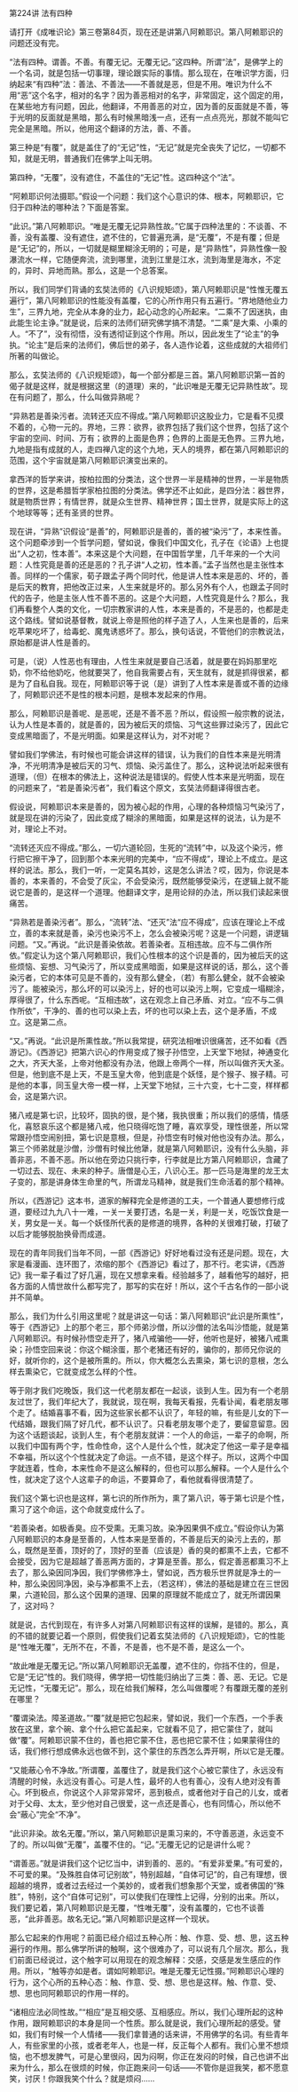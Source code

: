 第224讲 法有四种

请打开《成唯识论》第三卷第84页，现在还是讲第八阿赖耶识。第八阿赖耶识的问题还没有完。

“法有四种。谓善。不善。有覆无记。无覆无记。”这四种。所谓“法”，是佛学上的一个名词，就是包括一切事理，理论跟实际的事情。那么现在，在唯识学方面，归纳起来“有四种”法：善法、不善法——不善就是恶，但是不用。唯识为什么不用“恶”这个名字，相对的名字？因为善恶相对的名字，非常固定，这个固定的用，在某些地方有问题，因此，他翻译，不用善恶的对立，因为善的反面就是不善，等于光明的反面就是黑暗，那么有时候黑暗浅一点，还有一点点亮光，那就不能叫它完全是黑暗。所以，他用这个翻译的方法，善、不善。

第三种是“有覆”，就是盖住了的“无记”性，“无记”就是完全丧失了记忆，一切都不知，就是无明，普通我们在佛学上叫无明。

第四种，“无覆”，没有遮住，不盖住的“无记”性。这四种这个“法”。

“阿赖耶识何法摄耶。”假设一个问题：我们这个心意识的体、根本，阿赖耶识，它归于四种法的哪种法？下面是答案。

“此识。”第八阿赖耶识。“唯是无覆无记异熟性故。”它属于四种法里的：不谈善、不善，没有盖覆、没有遮住，遮不住的，它普遍充满，是“无覆”，不是有覆；但是是“无记”的，所以，一切就是糊里糊涂无明的；可是，是“异熟性”，异熟性像一股瀑流水一样，它随便奔流，流到哪里，流到江里是江水，流到海里是海水，不定的，异时、异地而熟。那么，这是一个总答案。

所以，我们同学们背诵的玄奘法师的《八识规矩颂》，第八阿赖耶识是“性惟无覆五遍行”，第八阿赖耶识的性能没有盖覆，它的心所作用只有五遍行。“界地随他业力生”，三界九地，完全从本身的业力，起心动念的心所起来。“二乘不了因迷执，由此能生论主诤。”就是说，后来的法师们研究佛学搞不清楚。“二乘”是大乘、小乘的人。“不了”，没有彻悟，没有透彻证到这个作用。所以，因此发生了“论主”的争执。“论主”是后来的法师们，佛后世的弟子，各人造作论着，这些成就的大祖师们所著的叫做论。

那么，玄奘法师的《八识规矩颂》，每一个部分都是三首。第八阿赖耶识第一首的偈子就是这样，就是根据这里（的道理）来的，“此识唯是无覆无记异熟性故”。现在有问题了，那么，什么叫做异熟呢？

“异熟若是善染污者。流转还灭应不得成。”第八阿赖耶识这股业力，它是看不见摸不着的，心物一元的。界地，三界：欲界，欲界包括了我们这个世界，包括了这个宇宙的空间、时间、万有；欲界的上面是色界；色界的上面是无色界。三界九地，九地是指有成就的人，走四禅八定的这个九地，天人的境界，都在第八阿赖耶识的范围，这个宇宙就是第八阿赖耶识演变出来的。

拿西洋的哲学来讲，按柏拉图的分类法，这个世界一半是精神的世界，一半是物质的世界，这是希腊哲学家柏拉图的分类法。佛学还不止如此，是四分法：器世界，就是物质世界；有情世界，就是众生世界、精神世界；国土世界，就是实际上的这个地球等等；还有圣贤的世界。

现在讲，“异熟”识假设“是善”的，阿赖耶识是善的，善的被“染污”了，本来性善。这个问题牵涉到一个哲学问题，譬如说，像我们中国文化，孔子在《论语》上也提出“人之初，性本善”。本来这是个大问题，在中国哲学里，几千年来的一个大问题：人性究竟是善的还是恶的？孔子讲“人之初，性本善。”孟子当然也是主张性本善。同样的一个儒家，荀子跟孟子两个同时代，他是讲人性本来是恶的、坏的，善是后天的教育，把他改正过来，人生来就是坏的。那么另外有个人，也跟孟子同时代的告子，他是主张人性不善不恶的。这是个大问题，人性究竟是什么？那么，我们再看整个人类的文化，一切宗教家讲的人性，本来是善的，不是恶的，也都是走这个路线。譬如说基督教，就说上帝是照他的样子造了人，人生来也是善的，后来吃苹果吃坏了，给毒蛇、魔鬼诱惑坏了。那么，换句话说，不管他们的宗教说法，原始都是讲人性是善的。

可是，（说）人性恶也有理由，人性生来就是要自己活着，就是要在妈妈那里吃奶，你不给他奶吃，他就要哭了，他自我需要占有，天生就有，就是抓得很紧，都是为了自私自我。现在，阿赖耶识等于说（是）讲到了人性本来是善或不善的边缘了，阿赖耶识还不是性的根本问题，是根本发起来的作用。

那么，阿赖耶识是善呢、是恶呢，还是不善不恶？所以，假设照一般宗教的说法，认为人性是本善的，就是善的，因为被后天的烦恼、习气这些罪过染污了，因此它变成黑暗面了，不是光明面。如果是这样认为，对不对呢？

譬如我们学佛法，有时候也可能会讲这样的错误，认为我们的自性本来是光明清净，不光明清净是被后天的习气、烦恼、染污盖住了。那么，这种说法听起来很有道理，（但）在根本的佛法上，这种说法是错误的。假使人性本来是光明面，现在的问题来了，“若是善染污者”，我们看这个原文，玄奘法师翻译得很古老。

假设说，阿赖耶识本来是善的，因为被心起的作用，心理的各种烦恼习气染污了，就是现在讲的污染了，因此变成了糊涂的黑暗面，如果是这样的说法，认为是不对，理论上不对。

“流转还灭应不得成。”那么，一切六道轮回，生死的“流转”中，以及这个染污，修行把它擦干净了，回到那个本来光明的完美中，“应不得成”，理论上不成立。是这样的说法。那么，我们一听，一定莫名其妙，这是怎么讲法？哎，因为，你说是本善的，本来善的，不会受了灰尘，不会受染污，既然能够受染污，在逻辑上就不能说它是善的，是这样一个道理。他翻译文字，是用论辩的办法，所以我们读起来很痛苦。

“异熟若是善染污者”。那么，“流转”法、“还灭”法“应不得成”，应该在理论上不成立，善的本来就是善，染污也染污不上，怎么会被染污呢？这是一个问题，讲逻辑问题。“又。”再说。“此识是善染依故。若善染者。互相违故。应不与二俱作所依。”假定认为这个第八阿赖耶识，我们心性根本的这个识是善的，因为被后天的这些烦恼、妄想、习气染污了，所以变成黑暗面，如果是这样说的话，那么，这个善染污者，它的本体可见是不善的，没有那么健全，（若）有那么健全，就不会被染污了。能被染污，那么坏的可以染污上，好的也可以染污上啊，它变成一塌糊涂，厚得很了，什么东西呢。“互相违故”，这在观念上自己矛盾、对立。“应不与二俱作所依”，干净的、善的也可以染上去，坏的也可以染上去，这个是矛盾，不成立。这是第二点。

“又。”再说。“此识是所熏性故。”所以我常提，研究法相唯识很痛苦，还不如看《西游记》。《西游记》把第六识心的作用变成了猴子孙悟空，上天堂下地狱，神通变化之大，齐天大圣，上帝对他都没有办法，他跟上帝两个一样，所以叫做齐天大圣。但是，他到底不是上天，不是玉皇大帝，他到底是个妖怪，是个猴子、猴子精。可是他的本事，同玉皇大帝一模一样，上天堂下地狱，三十六变，七十二变，样样都会，这是第六识。

猪八戒是第七识，比较坏，固执的很，是个猪，我执很重；所以我们的感情，情感化，喜怒哀乐这个都是猪八戒，他只晓得吃饱了睡，喜欢享受，理性很差，所以常常跟孙悟空闹别扭，第七识是意根，但是，孙悟空有时候对他也没有办法。那么，第三个师弟就是沙僧，沙僧有时候比他犟，就是第八阿赖耶识，没有什么头脑，非善非恶，不善不恶。所以他在旁边只挑行李，行李就是比方第八阿赖耶识，含藏了一切过去、现在、未来的种子。唐僧是心王，八识心王。那一匹马是海里的龙王太子变的，那是讲身体生命里的气，所谓龙马精神，就是我们生命活着的那个精神。

所以，《西游记》这本书，道家的解释完全是修道的工夫，一个普通人要想修行成道，要经过九九八十一难，一关一关要打透，名是一关，利是一关，吃饭饮食是一关，男女是一关。每一个妖怪所代表的是修道的境界，各种的关很难打破，打破了以后才能够脱胎换骨而成道。

现在的青年同我们当年不同，一部《西游记》好好地看过没有还是问题。现在，大家是看漫画、连环图了，浓缩的那个《西游记》看过了，那不行。老实讲，《西游记》我一辈子看过了好几遍，现在又想拿来看。经验越多了，越看他写的越好，把各方面的人情世故什么都写完了，那写的实在好！所以，这个千古名作的一部小说并不简单。

那么，我们为什么引用这里呢？就是讲这一句话：第八阿赖耶识“此识是所熏性”，等于《西游记》上的那个老三，那个师弟沙僧，所以沙僧的法名叫沙悟能，就是第八阿赖耶识。有时候孙悟空走开了，猪八戒骗他——好，他听也是好，被猪八戒熏染；孙悟空回来说：你这个糊涂蛋，那个老猪还有好的，骗你的，那师兄你说的好，就听你的，这个是被所熏的。所以，你大概怎么去熏染，第七识的意根，怎么样去熏染它，它就变成怎么样的个性。

等于刚才我们吃晚饭，我们这一代老朋友都在一起谈，谈到人生。因为有一个老朋友过世了，我们年纪大了，我就说，现在啊，我每天看报，先看讣闻，看老朋友哪个走了。结婚喜事不看，因为这些家长都不认识了，年轻的嘛，有些是儿女的下一代结婚，跟我们隔了好几代，都不认识了。只看老朋友哪个走了，要留意留意。因为这个话题谈起，谈到人生，有个老朋友就讲：一个人的命运，一辈子的命啊，所以我们中国有两个字，性命性命，这个人是什么个性，就决定了他这一辈子是幸福不幸福，所以这个个性就决定了命运。一点不错，是这个样子。所以，这两个中国字就连着，性命，本来性命不是这么解释的，但也可以那么解释。一个人是什么个性，就决定了这个人这辈子的命运，不要算命了，看他就看得很清楚了。

我们这个第七识也是这样，第七识的所作所为，熏了第八识，等于第七识是个性，熏习了这个命运，这个命就变成什么了。

“若善染者。如极香臭。应不受熏。无熏习故。染净因果俱不成立。”假设你认为第八阿赖耶识的本身是至善的，人性本来是至善的，不善是后天的染污上去的，那么，既然是至善，顶好的了，顶好的至善（应该是）香的臭的都熏不上去，它都不会接受，因为它是超越了善恶两方面的，才算是至善。那么，假定善恶都熏习不上去了，那么染因同净因，我们学佛修净土，譬如说，西方极乐世界就是净土的一种，那么染因同净因，染与净都熏不上去，（若这样），佛法的基础是建立在三世因果，六道轮回，那么这个因果的道理、因果的原理就不能成立了，就无所谓因果了，这对吗？

就是说，古代到现在，有许多人对第八阿赖耶识有这样的误解，是错的。那么，真的不错的就要记着一个原则，假使我们记着玄奘法师的《八识规矩颂》，它的性能是“性唯无覆”，无所不在，不善，不是善，也不是不善，是这么一个。

“故此唯是无覆无记。”所以第八阿赖耶识无盖覆，遮不住的，你挡不住的，但是，它是“无记”性的。我们晓得，佛学把一切性能归纳出了三类：善、恶、无记。它是无记性，“无覆无记”。那么，现在给我们解释，怎么叫做覆呢？有覆跟无覆的差别在哪里？

“覆谓染法。障圣道故。”“覆”就是把它包起来，譬如说，我们一个东西，一个手表放在这里，拿个碗、拿个什么把它盖起来，它就看不见了，把它蒙住了，就叫做“覆”。阿赖耶识蒙不住的，善也把它蒙不住，恶也把它蒙不住；如果蒙得住的话，我们修行想成佛永远也做不到，这个蒙住的东西怎么弄开啊，所以它是无覆。

“又能蔽心令不净故。”所谓覆，盖覆住了，就是我们这个心被它蒙住了，永远没有清醒的时候，永远没有善心。可是人性，最坏的人也有善心，没有人绝对没有善心。坏到极点，你说这个人非常非常坏，恶到极点，或者他对于自己的儿女，或者对于父母、太太，至少他对自己很爱，这一点还是善心，也有同情心，所以他不会“蔽心”完全“不净”。

“此识非染。故名无覆。”所以，第八阿赖耶识是熏习来的，不守善恶道，永远变不了的。所以叫做“无覆”，盖覆不住的。“记。”无覆无记的记是讲什么呢？

“谓善恶。”就是讲我们这个记忆当中，讲到善的、恶的。“有爱非爱果。”有可爱的，不可爱的果。“及殊胜自体可记别故”，特别超越，“自体可记”的，自己有理想，很超越的境界，或者过去经过一个美妙的，或者我们想象那个天堂，或者佛国的“殊胜”，特别，这个“自体可记别”，可以使我们在理性上记得，分别的出来。所以，我们要记着，第八阿赖耶识是无覆，“性唯无覆”，没有盖覆的，它也不谈善恶，“此非善恶。故名无记。”第八阿赖耶识是这样一个现状。

那么它起来的作用呢？前面已经介绍过五种心所：触、作意、受、想、思，这五种遍行的作用。那么佛学所讲的触啊，这个很难办了，可以说有几个层次。那么，我们前面已经说过，这个触字可以用现在的观念解释：交感，交感是发生感应的作用。所以，“触等亦如是者。谓如阿赖耶识。唯是无覆无记性摄。”阿赖耶识心理的行为，这个心所的五种心态：触、作意、受、想、思也是这样。触、作意、受、想、思也同阿赖耶识的作用一样的。

“诸相应法必同性故。”“相应”是互相交感、互相感应。所以，我们心理所起的这种作用，跟阿赖耶识的本身是同一个性质。那么就是说，我们心理所起的感受。譬如，我们有时候一个人情绪——我们拿普通的话来讲，不用佛学的名词。有些青年人，有些家里的小孩，或者老年人，也是一样，反正每个人都有。我们心里不想烦恼，也不想发脾气，可是心里很闷，因为闷啊，你正在发闷的时候，自己也讲不出来为什么，那么在很烦的时候，你正跑来问一句话——不管你是逗我笑，都不愿意笑，讨厌！你跟我笑个什么？就是烦闷……


